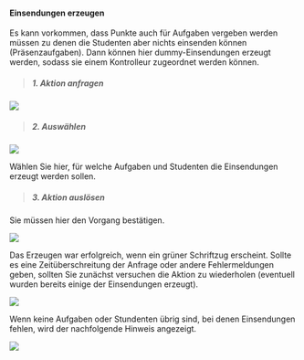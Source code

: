 <!--
  - @file page_admin_tutorAssign_make_de.md
  -
  - @license http://www.gnu.org/licenses/gpl-3.0.html GPL version 3
  -
  - @package OSTEPU (https://github.com/ostepu/system)
  - @since 0.4.3
  -
  - @author Till Uhlig <till.uhlig@student.uni-halle.de>
  - @date 2015
 -->

#### Einsendungen erzeugen ####
Es kann vorkommen, dass Punkte auch für Aufgaben vergeben werden müssen zu denen die Studenten aber nichts einsenden können (Präsenzaufgaben). Dann können hier dummy-Einsendungen erzeugt werden, sodass sie einem Kontrolleur zugeordnet werden können.

> ##### 1. Aktion anfragen #####

![](makeA.png)

> ##### 2. Auswählen #####

![](makeD.png)

Wählen Sie hier, für welche Aufgaben und Studenten die Einsendungen erzeugt werden sollen.

> ##### 3. Aktion auslösen #####

Sie müssen hier den Vorgang bestätigen.

![](makeB.png)

Das Erzeugen war erfolgreich, wenn ein grüner Schriftzug erscheint. Sollte es eine Zeitüberschreitung der Anfrage oder andere Fehlermeldungen geben, sollten Sie zunächst versuchen die Aktion zu wiederholen (eventuell wurden bereits einige der Einsendungen erzeugt).

![](makeC.png)

Wenn keine Aufgaben oder Stundenten übrig sind, bei denen Einsendungen fehlen, wird der nachfolgende Hinweis angezeigt.

![](makeE.png)